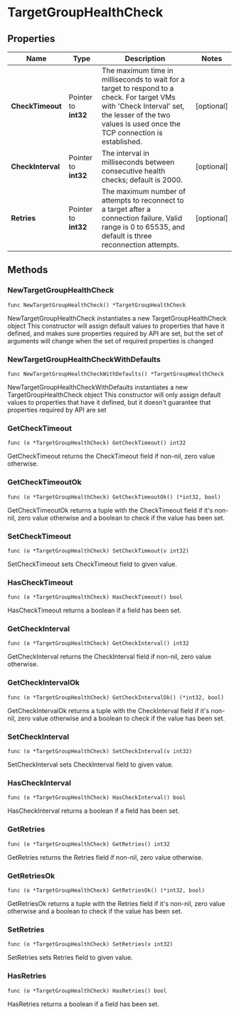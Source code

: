 # TargetGroupHealthCheck

## Properties

|Name | Type | Description | Notes|
|------------ | ------------- | ------------- | -------------|
|**CheckTimeout** | Pointer to **int32** | The maximum time in milliseconds to wait for a target to respond to a check. For target VMs with &#39;Check Interval&#39; set, the lesser of the two  values is used once the TCP connection is established. | [optional] |
|**CheckInterval** | Pointer to **int32** | The interval in milliseconds between consecutive health checks; default is 2000. | [optional] |
|**Retries** | Pointer to **int32** | The maximum number of attempts to reconnect to a target after a connection failure. Valid range is 0 to 65535, and default is three reconnection attempts. | [optional] |

## Methods

### NewTargetGroupHealthCheck

`func NewTargetGroupHealthCheck() *TargetGroupHealthCheck`

NewTargetGroupHealthCheck instantiates a new TargetGroupHealthCheck object
This constructor will assign default values to properties that have it defined,
and makes sure properties required by API are set, but the set of arguments
will change when the set of required properties is changed

### NewTargetGroupHealthCheckWithDefaults

`func NewTargetGroupHealthCheckWithDefaults() *TargetGroupHealthCheck`

NewTargetGroupHealthCheckWithDefaults instantiates a new TargetGroupHealthCheck object
This constructor will only assign default values to properties that have it defined,
but it doesn't guarantee that properties required by API are set

### GetCheckTimeout

`func (o *TargetGroupHealthCheck) GetCheckTimeout() int32`

GetCheckTimeout returns the CheckTimeout field if non-nil, zero value otherwise.

### GetCheckTimeoutOk

`func (o *TargetGroupHealthCheck) GetCheckTimeoutOk() (*int32, bool)`

GetCheckTimeoutOk returns a tuple with the CheckTimeout field if it's non-nil, zero value otherwise
and a boolean to check if the value has been set.

### SetCheckTimeout

`func (o *TargetGroupHealthCheck) SetCheckTimeout(v int32)`

SetCheckTimeout sets CheckTimeout field to given value.

### HasCheckTimeout

`func (o *TargetGroupHealthCheck) HasCheckTimeout() bool`

HasCheckTimeout returns a boolean if a field has been set.

### GetCheckInterval

`func (o *TargetGroupHealthCheck) GetCheckInterval() int32`

GetCheckInterval returns the CheckInterval field if non-nil, zero value otherwise.

### GetCheckIntervalOk

`func (o *TargetGroupHealthCheck) GetCheckIntervalOk() (*int32, bool)`

GetCheckIntervalOk returns a tuple with the CheckInterval field if it's non-nil, zero value otherwise
and a boolean to check if the value has been set.

### SetCheckInterval

`func (o *TargetGroupHealthCheck) SetCheckInterval(v int32)`

SetCheckInterval sets CheckInterval field to given value.

### HasCheckInterval

`func (o *TargetGroupHealthCheck) HasCheckInterval() bool`

HasCheckInterval returns a boolean if a field has been set.

### GetRetries

`func (o *TargetGroupHealthCheck) GetRetries() int32`

GetRetries returns the Retries field if non-nil, zero value otherwise.

### GetRetriesOk

`func (o *TargetGroupHealthCheck) GetRetriesOk() (*int32, bool)`

GetRetriesOk returns a tuple with the Retries field if it's non-nil, zero value otherwise
and a boolean to check if the value has been set.

### SetRetries

`func (o *TargetGroupHealthCheck) SetRetries(v int32)`

SetRetries sets Retries field to given value.

### HasRetries

`func (o *TargetGroupHealthCheck) HasRetries() bool`

HasRetries returns a boolean if a field has been set.



